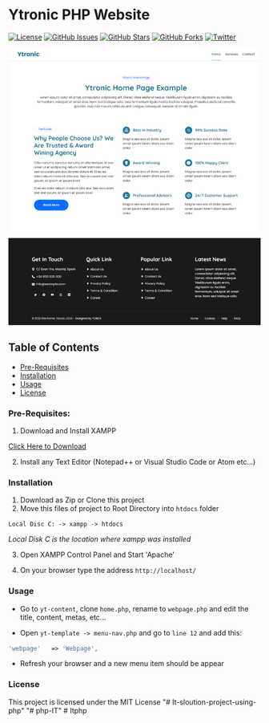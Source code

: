 # Ytronic PHP Website

[![License](https://img.shields.io/badge/license-MIT-blue.svg)](LICENSE)
[![GitHub Issues](https://img.shields.io/github/issues/elyonox/ytronic-php-website.svg)](https://github.com/your-username/your-repo/issues)
[![GitHub Stars](https://img.shields.io/github/stars/elyonox/ytronic-php-website.svg)](https://github.com/your-username/your-repo/stargazers)
[![GitHub Forks](https://img.shields.io/github/forks/elyonox/ytronic-php-website.svg)](https://github.com/your-username/your-repo/network)
[![Twitter](https://img.shields.io/twitter/url/https/github.com/elyonox/ytronic-php-website.svg?style=social)](https://twitter.com/intent/tweet?text=Check%20out%20this%20awesome%20project:&url=https%3A%2F%2Fgithub.com%2Felyonox%2Fytronic-php-website)

![Ytronic Preview](https://github.com/elyonox/ytronic-php-website/blob/main/screenshot.png)


## Table of Contents

- [Pre-Requisites](#pre-requisites)
- [Installation](#installation)
- [Usage](#usage)
- [License](#license)

### Pre-Requisites:

1. Download and Install XAMPP

[Click Here to Download](https://www.apachefriends.org/index.html)

2. Install any Text Editor (Notepad++ or Visual Studio Code or Atom etc...)

### Installation


1. Download as Zip or Clone this project
2. Move this files of project to Root Directory into `htdocs` folder
```
Local Disc C: -> xampp -> htdocs
```
*Local Disk C is the location where xampp was installed*

3. Open XAMPP Control Panel and Start 'Apache'

4. On your browser type the address `http://localhost/`

### Usage

- Go to `yt-content`, clone `home.php`, rename to `webpage.php` and edit the title, content, metas, etc... 

- Open `yt-template -> menu-nav.php` and go to `line 12` and add this:

```php
'webpage'	=> 'Webpage',
```

- Refresh your browser and a new menu item should be appear

### License

This project is licensed under the MIT License
"# It-sloution-project-using-php" 
"# php-IT" 
#   I t p h p 
 
 